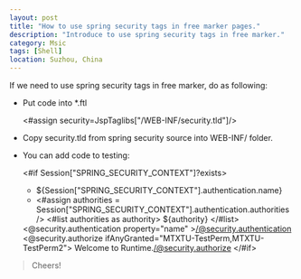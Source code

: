 ```yaml
---
layout: post
title: "How to use spring security tags in free marker pages."
description: "Introduce to use spring security tags in free marker."
category: Msic
tags: [Shell]
location: Suzhou, China
---
```


If we need to use spring security tags in free marker, do as following:

* Put code into *.ftl

	<#assign security=JspTaglibs["/WEB-INF/security.tld"]/>

* Copy security.tld from spring security source into WEB-INF/ folder.

* You can add code to testing:

	<#if Session["SPRING_SECURITY_CONTEXT"]?exists>
		<ul>
			<li>${Session["SPRING_SECURITY_CONTEXT"].authentication.name}</li>
			<li>
			<#assign authorities = Session["SPRING_SECURITY_CONTEXT"].authentication.authorities />
				<#list authorities as authority>
					${authority}
				</#list>
			</li>
		</ul>
	<@security.authentication property="name" ></@security.authentication>
	<@security.authorize ifAnyGranted="MTXTU-TestPerm,MTXTU-TestPerm2"> Welcome to Runtime.</@security.authorize>
	</#if>

> Cheers!
